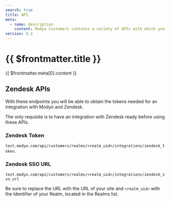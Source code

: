 ```yaml
---
search: true
title: API
meta:
  - name: description
    content: Modyo Customers contains a variety of APIs with which you can obtain information about Realms, notifications, and users.
version: 9.2
---
```


# {{ $frontmatter.title }}

{{ $frontmatter.meta[0].content }}

## Zendesk APIs

With these endpoints you will be able to obtain the tokens needed for an integration with Modyo and Zendesk.

The only requisite is to have an integration with Zendesk ready before using these APIs.

### Zendesk Token

`test.modyo.com/api/customers/realms/<realm_uid>/integrations/zendesk_token`.

### Zendesk SSO URL

`test.modyo.com/api/customers/realms/<realm_uid>/integrations/zendesk_sso_url`

Be sure to replace the URL with the URL of your site and `<realm_uid>` with the Identifier of your Realm, located in the Realms list. 
